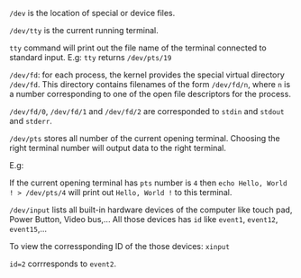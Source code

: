 ``/dev`` is the location of special or device files.

``/dev/tty`` is the current running terminal. 

``tty`` command will print out the file name of the terminal connected to standard input. E.g: ``tty`` returns ``/dev/pts/19``

``/dev/fd``: for each process, the kernel provides the special virtual directory ``/dev/fd``. This directory contains filenames of the form ``/dev/fd/n``, where ``n`` is a number corresponding to one of the open file descriptors for the process.

``/dev/fd/0``, ``/dev/fd/1`` and ``/dev/fd/2`` are corresponded to ``stdin`` and ``stdout`` and ``stderr``.

``/dev/pts`` stores all number of the current opening terminal. Choosing the right terminal number will output data to the right terminal.

E.g:

If the current opening terminal has ``pts`` number is ``4`` then ``echo Hello, World ! > /dev/pts/4`` will print out ``Hello, World !`` to this terminal.

``/dev/input`` lists all built-in hardware devices of the computer like touch pad, Power Button, Video bus,... All those devices has ``id`` like ``event1``, ``event12``, ``event15``,...

To view the corressponding ID of the those devices: ``xinput``

``id=2`` corrresponds to ``event2``.
